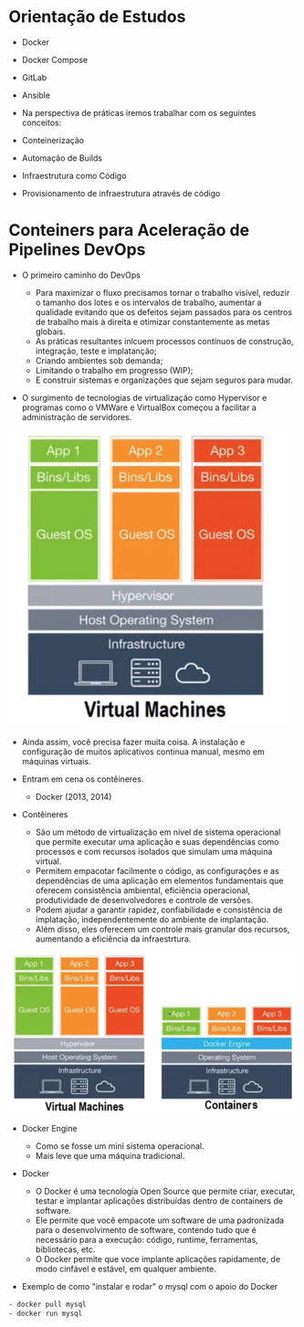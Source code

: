 <h1>Orientação de Estudos</h1>

* Docker
* Docker Compose
* GitLab
* Ansible
 
* Na perspectiva de práticas iremos trabalhar com os seguintes conceitos:

* Conteinerização
* Automação de Builds
* Infraestrutura como Código
* Provisionamento de infraestrutura através de código

<h1>Conteiners para Aceleração de Pipelines DevOps</h1>

* O primeiro caminho do DevOps
    * Para maximizar o fluxo precisamos tornar o trabalho visível, reduzir o tamanho dos lotes e os intervalos de trabalho, aumentar a qualidade evitando que os defeitos sejam passados para os centros de trabalho mais à direita e otimizar constantemente as metas globais.
    * As práticas resultantes inlcuem processos contínuos de construção, integração, teste e implatanção;
    * Criando ambientes sob demanda;
    * Limitando o trabalho em progresso (WIP);
    * E construir sistemas e organizações que sejam seguros para mudar.

* O surgimento de tecnologias de virtualização como Hypervisor e programas como o VMWare e VirtualBox começou a facilitar a administração de servidores.
<img src="imgs/01.png"/>

* Ainda assim, você precisa fazer muita coisa. A instalação e configuração de muitos aplicativos continua manual, mesmo em máquinas virtuais.

* Entram em cena os contêineres.
    * Docker (2013, 2014)

* Contêineres
    * São um método de virtualização em nível de sistema operacional que permite executar uma aplicação e suas dependências como processos e com recursos isolados que simulam uma máquina virtual.
    * Permitem empacotar facilmente o código, as configurações e as dependências de uma aplicação em elementos fundamentais que oferecem consistência ambiental, eficiência operacional, produtividade de desenvolvedores e controle de versões.
    * Podem ajudar a garantir rapidez, confiabilidade e consistência de implatação, independentemente do ambiente de implantação.
    * Além disso, eles oferecem um controle mais granular dos recursos, aumentando a eficiência da infraestrtura.

<img src="imgs/02.png"/>

* Docker Engine
    * Como se fosse um mini sistema operacional.
    * Mais leve que uma máquina tradicional.

* Docker
    * O Docker é uma tecnologia Open Source que permite criar, executar, testar e implantar aplicações distribuídas dentro de containers de software.
    * Ele permite que você empacote um software de uma padronizada para o desenvolvimento de software, contendo tudo que é necessário para a execução: código, runtime, ferramentas, bibliotecas, etc.
    * O Docker permite que voce implante aplicações rapidamente, de modo cinfável e estável, em qualquer ambiente.

* Exemplo de como "instalar e rodar" o mysql com o apoio do Docker

```
- docker pull mysql
- docker run mysql

```